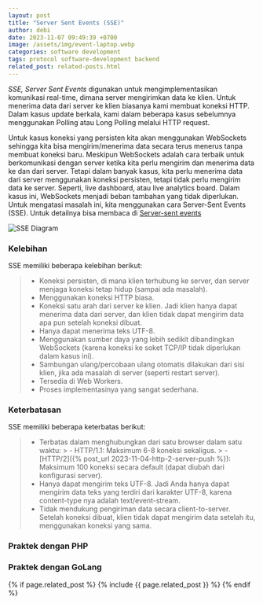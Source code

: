 ```yaml
---
layout: post
title: "Server Sent Events (SSE)"
author: debi
date: 2023-11-07 09:49:39 +0700
image: /assets/img/event-laptop.webp
categories: software development
tags: protocol software-development backend
related_post: related-posts.html
---
```

*SSE, Server Sent Events* digunakan untuk mengimplementasikan komunikasi real-time, dimana server mengirimkan data ke klien. 
Untuk menerima data dari server ke klien biasanya kami membuat koneksi HTTP. Dalam kasus update berkala, kami dalam beberapa kasus 
sebelumnya menggunakan Polling atau Long Polling melalui HTTP request.

Untuk kasus koneksi yang persisten kita akan menggunakan WebSockets sehingga kita bisa mengirim/menerima data secara terus menerus 
tanpa membuat koneksi baru. Meskipun WebSockets adalah cara terbaik untuk berkomunikasi dengan server ketika kita perlu mengirim dan 
menerima data ke dan dari server. Tetapi dalam banyak kasus, kita perlu menerima data dari server menggunakan koneksi persisten, tetapi 
tidak perlu mengirim data ke server. Seperti, live dashboard, atau live analytics board. Dalam kasus ini, WebSockets menjadi beban 
tambahan yang tidak diperlukan. Untuk mengatasi masalah ini, kita menggunakan cara Server-Sent Events (SSE). Untuk detailnya bisa 
membaca di [Server-sent events][sse]

![SSE Diagram](https://dikakaryatech.com/assets/img/sse-reqeuest-response.webp "SSE Diagram")

### Kelebihan
SSE memiliki beberapa kelebihan berikut:

> - Koneksi persisten, di mana klien terhubung ke server, dan server menjaga koneksi tetap hidup (sampai ada masalah).
> - Menggunakan koneksi HTTP biasa.
> - Koneksi satu arah dari server ke klien. Jadi klien hanya dapat menerima data dari server, dan klien tidak dapat 
mengirim data apa pun setelah koneksi dibuat.
> - Hanya dapat menerima teks UTF-8.
> - Menggunakan sumber daya yang lebih sedikit dibandingkan WebSockets (karena koneksi ke soket TCP/IP tidak diperlukan dalam kasus ini).
> - Sambungan ulang/percobaan ulang otomatis dilakukan dari sisi klien, jika ada masalah di server (seperti restart server).
> - Tersedia di Web Workers.
> - Proses implementasinya yang sangat sederhana.

### Keterbatasan
SSE memiliki beberapa keterbatas berikut:

> - Terbatas dalam menghubungkan dari satu browser dalam satu waktu:
    > - HTTP/1.1: Maksimum 6-8 koneksi sekaligus.
    > - [HTTP/2]({% post_url 2023-11-04-http-2-server-push %}): Maksimum 100 koneksi secara default (dapat diubah dari konfigurasi server). 
> - Hanya dapat mengirim teks UTF-8. Jadi Anda hanya dapat mengirim data teks yang terdiri dari karakter UTF-8, karena content-type nya adalah text/event-stream.
> - Tidak mendukung pengiriman data secara client-to-server. Setelah koneksi dibuat, klien tidak dapat mengirim data setelah itu, menggunakan koneksi yang sama.

### Praktek dengan PHP
### Praktek dengan GoLang

{% if page.related_post %}
  {% include {{ page.related_post }} %}
{% endif %}

[sse]: https://html.spec.whatwg.org/multipage/server-sent-events.html
